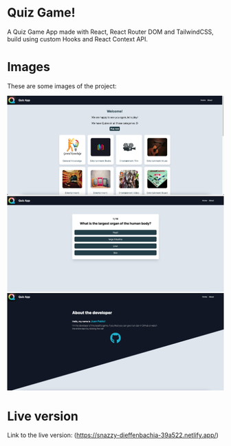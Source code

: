 # Quiz Game!
A Quiz Game App made with React, React Router DOM and TailwindCSS, build using custom Hooks and React Context API.

# Images
These are some images of the project:

<img src="public/images/app1.png" width="800px">

<img src="public/images/app2.png" width="800px">

<img src="public/images/app3.png" width="800px">

# Live version
Link to the live version: (https://snazzy-dieffenbachia-39a522.netlify.app/)
